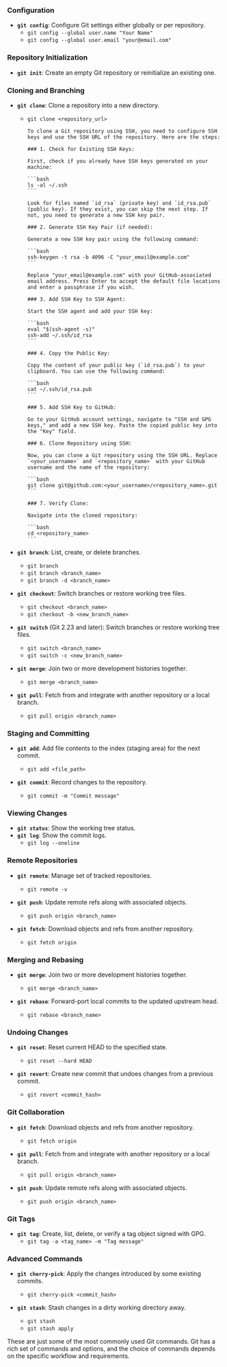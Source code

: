 
### Configuration

- **`git config`**: Configure Git settings either globally or per repository.
  - `git config --global user.name "Your Name"`
  - `git config --global user.email "your@email.com"`

### Repository Initialization

- **`git init`**: Create an empty Git repository or reinitialize an existing one.

### Cloning and Branching

- **`git clone`**: Clone a repository into a new directory.
  - `git clone <repository_url>`

		To clone a Git repository using SSH, you need to configure SSH keys and use the SSH URL of the repository. Here are the steps:

		### 1. Check for Existing SSH Keys:

		First, check if you already have SSH keys generated on your machine:

		```bash
		ls -al ~/.ssh
		```

		Look for files named `id_rsa` (private key) and `id_rsa.pub` (public key). If they exist, you can skip the next step. If not, you need to generate a new SSH key pair.

		### 2. Generate SSH Key Pair (if needed):

		Generate a new SSH key pair using the following command:

		```bash
		ssh-keygen -t rsa -b 4096 -C "your_email@example.com"
		```

		Replace "your_email@example.com" with your GitHub-associated email address. Press Enter to accept the default file locations and enter a passphrase if you wish.

		### 3. Add SSH Key to SSH Agent:

		Start the SSH agent and add your SSH key:

		```bash
		eval "$(ssh-agent -s)"
		ssh-add ~/.ssh/id_rsa
		```

		### 4. Copy the Public Key:

		Copy the content of your public key (`id_rsa.pub`) to your clipboard. You can use the following command:

		```bash
		cat ~/.ssh/id_rsa.pub
		```

		### 5. Add SSH Key to GitHub:

		Go to your GitHub account settings, navigate to "SSH and GPG keys," and add a new SSH key. Paste the copied public key into the "Key" field.

		### 6. Clone Repository using SSH:

		Now, you can clone a Git repository using the SSH URL. Replace `<your_username>` and `<repository_name>` with your GitHub username and the name of the repository:

		```bash
		git clone git@github.com:<your_username>/<repository_name>.git
		```

		### 7. Verify Clone:

		Navigate into the cloned repository:

		```bash
		cd <repository_name>
		```


- **`git branch`**: List, create, or delete branches.
  - `git branch`
  - `git branch <branch_name>`
  - `git branch -d <branch_name>`

- **`git checkout`**: Switch branches or restore working tree files.
  - `git checkout <branch_name>`
  - `git checkout -b <new_branch_name>`

- **`git switch`** (Git 2.23 and later): Switch branches or restore working tree files.
  - `git switch <branch_name>`
  - `git switch -c <new_branch_name>`

- **`git merge`**: Join two or more development histories together.
  - `git merge <branch_name>`

- **`git pull`**: Fetch from and integrate with another repository or a local branch.
  - `git pull origin <branch_name>`

### Staging and Committing

- **`git add`**: Add file contents to the index (staging area) for the next commit.
  - `git add <file_path>`

- **`git commit`**: Record changes to the repository.
  - `git commit -m "Commit message"`

### Viewing Changes

- **`git status`**: Show the working tree status.
- **`git log`**: Show the commit logs.
  - `git log --oneline`

### Remote Repositories

- **`git remote`**: Manage set of tracked repositories.
  - `git remote -v`

- **`git push`**: Update remote refs along with associated objects.
  - `git push origin <branch_name>`

- **`git fetch`**: Download objects and refs from another repository.
  - `git fetch origin`

### Merging and Rebasing

- **`git merge`**: Join two or more development histories together.
  - `git merge <branch_name>`

- **`git rebase`**: Forward-port local commits to the updated upstream head.
  - `git rebase <branch_name>`

### Undoing Changes

- **`git reset`**: Reset current HEAD to the specified state.
  - `git reset --hard HEAD`

- **`git revert`**: Create new commit that undoes changes from a previous commit.
  - `git revert <commit_hash>`

### Git Collaboration

- **`git fetch`**: Download objects and refs from another repository.
  - `git fetch origin`

- **`git pull`**: Fetch from and integrate with another repository or a local branch.
  - `git pull origin <branch_name>`

- **`git push`**: Update remote refs along with associated objects.
  - `git push origin <branch_name>`

### Git Tags

- **`git tag`**: Create, list, delete, or verify a tag object signed with GPG.
  - `git tag -a <tag_name> -m "Tag message"`

### Advanced Commands

- **`git cherry-pick`**: Apply the changes introduced by some existing commits.
  - `git cherry-pick <commit_hash>`

- **`git stash`**: Stash changes in a dirty working directory away.
  - `git stash`
  - `git stash apply`

These are just some of the most commonly used Git commands. Git has a rich set of commands and options, and the choice of commands depends on the specific workflow and requirements.

